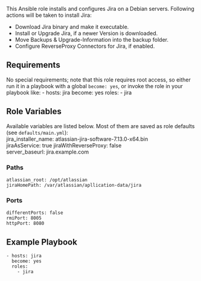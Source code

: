 This Ansible role installs and configures Jira on a Debian servers.
Following actions will be taken to install Jira:
- Download Jira binary and make it executable.
- Install or Upgrade Jira, if a newer Version is downloaded.
- Move Backups & Upgrade-Information into the backup folder.
- Configure ReverseProxy Connectors for Jira, if enabled. 

## Requirements
No special requirements; note that this role requires root access, so either run it in a playbook with a global `become: yes`, or invoke the role in your playbook like:
    - hosts: jira
      become: yes
      roles:
        - jira

## Role Variables
Available variables are listed below. Most of them are saved as role defaults (see `defaults/main.yml`):  
    jira_installer_name: atlassian-jira-software-7.13.0-x64.bin  
    jiraAsService: true 
    jiraWithReverseProxy: false  
    server_baseurl: jira.example.com  
### Paths
    atlassian_root: /opt/atlassian
    jiraHomePath: /var/atlassian/apllication-data/jira
### Ports
    differentPorts: false
    rmiPort: 8005
    httpPort: 8080

## Example Playbook
    - hosts: jira
      become: yes
      roles:
        - jira
